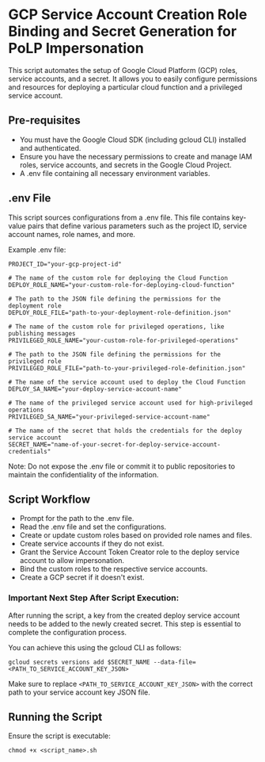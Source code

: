 # GCP Service Account Creation Role Binding and Secret Generation for PoLP Impersonation

This script automates the setup of Google Cloud Platform (GCP) roles, service accounts, and a secret. It allows you to easily configure permissions and resources for deploying a particular cloud function and a privileged service account.

## Pre-requisites

- You must have the Google Cloud SDK (including gcloud CLI) installed and authenticated.
- Ensure you have the necessary permissions to create and manage IAM roles, service accounts, and secrets in the Google Cloud Project.
- A .env file containing all necessary environment variables.

## .env File

This script sources configurations from a .env file. This file contains key-value pairs that define various parameters such as the project ID, service account names, role names, and more.

Example .env file:

```# The ID of your Google Cloud Project
PROJECT_ID="your-gcp-project-id"

# The name of the custom role for deploying the Cloud Function
DEPLOY_ROLE_NAME="your-custom-role-for-deploying-cloud-function"

# The path to the JSON file defining the permissions for the deployment role
DEPLOY_ROLE_FILE="path-to-your-deployment-role-definition.json"

# The name of the custom role for privileged operations, like publishing messages
PRIVILEGED_ROLE_NAME="your-custom-role-for-privileged-operations"

# The path to the JSON file defining the permissions for the privileged role
PRIVILEGED_ROLE_FILE="path-to-your-privileged-role-definition.json"

# The name of the service account used to deploy the Cloud Function
DEPLOY_SA_NAME="your-deploy-service-account-name"

# The name of the privileged service account used for high-privileged operations
PRIVILEGED_SA_NAME="your-privileged-service-account-name"

# The name of the secret that holds the credentials for the deploy service account
SECRET_NAME="name-of-your-secret-for-deploy-service-account-credentials"
```

Note: Do not expose the .env file or commit it to public repositories to maintain the confidentiality of the information.

## Script Workflow

- Prompt for the path to the .env file.
- Read the .env file and set the configurations.
- Create or update custom roles based on provided role names and files.
- Create service accounts if they do not exist.
- Grant the Service Account Token Creator role to the deploy service account to allow impersonation.
- Bind the custom roles to the respective service accounts.
- Create a GCP secret if it doesn't exist.

### Important Next Step After Script Execution:

After running the script, a key from the created deploy service account needs to be added to the newly created secret. This step is essential to complete the configuration process.

You can achieve this using the gcloud CLI as follows:

```
gcloud secrets versions add $SECRET_NAME --data-file=<PATH_TO_SERVICE_ACCOUNT_KEY_JSON>
```

Make sure to replace `<PATH_TO_SERVICE_ACCOUNT_KEY_JSON>` with the correct path to your service account key JSON file.

## Running the Script

Ensure the script is executable:

```
chmod +x <script_name>.sh
```

